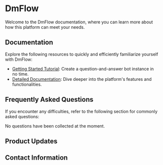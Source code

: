 # DmFlow
Welcome to the DmFlow documentation, where you can learn more about how this platform can meet your needs.

## Documentation
Explore the following resources to quickly and efficiently familiarize yourself with DmFlow:

- [Getting Started Tutorial](tutorials/intro/index.md): Create a question-and-answer bot instance in no time.
- [Detailed Documentation](tutorials/docs/index.md): Dive deeper into the platform's features and functionalities.

## Frequently Asked Questions
If you encounter any difficulties, refer to the following section for commonly asked questions:

No questions have been collected at the moment.

## Product Updates

## Contact Information